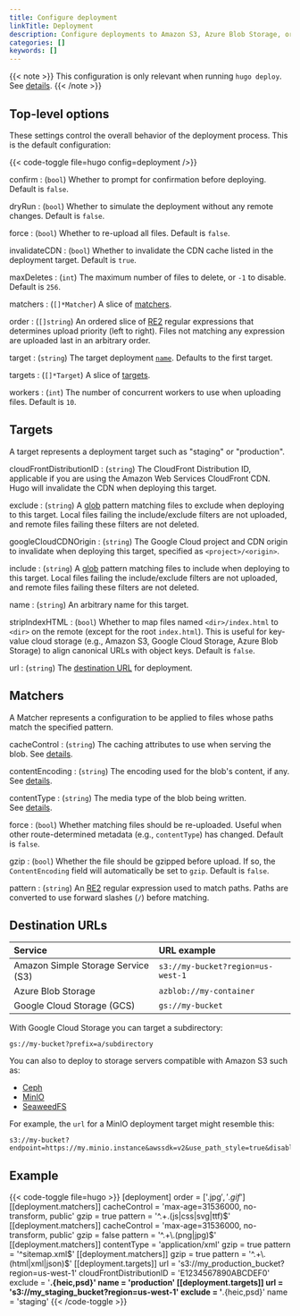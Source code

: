 ```yaml
---
title: Configure deployment
linkTitle: Deployment
description: Configure deployments to Amazon S3, Azure Blob Storage, or Google Cloud Storage.
categories: []
keywords: []
---
```


{{< note >}}
This configuration is only relevant when running `hugo deploy`. See&nbsp;[details](/host-and-deploy/deploy-with-hugo-deploy/).
{{< /note >}}

## Top-level options

These settings control the overall behavior of the deployment process. This is the default configuration:

{{< code-toggle file=hugo config=deployment />}}

confirm
: (`bool`) Whether to prompt for confirmation before deploying. Default is `false`.

dryRun
: (`bool`) Whether to simulate the deployment without any remote changes. Default is `false`.

force
: (`bool`) Whether to re-upload all files. Default is `false`.

invalidateCDN
: (`bool`) Whether to invalidate the CDN cache listed in the deployment target. Default is `true`.

maxDeletes
: (`int`) The maximum number of files to delete, or `-1` to disable. Default is `256`.

matchers
: (`[]*Matcher`) A slice of [matchers](#matchers-1).

order
: (`[]string`) An ordered slice of [RE2] regular expressions that determines upload priority (left to right). Files not matching any expression are uploaded last in an arbitrary order.

target
: (`string`) The target deployment [`name`](#name). Defaults to the first target.

targets
: (`[]*Target`) A slice of [targets](#targets-1).

workers
: (`int`) The number of concurrent workers to use when uploading files. Default is `10`.

[RE2]: https://github.com/google/re2/wiki/Syntax/

## Targets

A target represents a deployment target such as "staging" or "production".

cloudFrontDistributionID
: (`string`) The CloudFront Distribution ID, applicable if you are using the Amazon Web Services CloudFront CDN. Hugo will invalidate the CDN when deploying this target.

exclude
: (`string`) A [glob](g) pattern matching files to exclude when deploying to this target. Local files failing the include/exclude filters are not uploaded, and remote files failing these filters are not deleted.

googleCloudCDNOrigin
: (`string`) The Google Cloud project and CDN origin to invalidate when deploying this target, specified as `<project>/<origin>`.

include
: (`string`) A [glob](g) pattern matching files to include when deploying to this target. Local files failing the include/exclude filters are not uploaded, and remote files failing these filters are not deleted.

name
: (`string`) An arbitrary name for this target.

stripIndexHTML
: (`bool`) Whether to map files named `<dir>/index.html` to `<dir>` on the remote (except for the root `index.html`). This is useful for key-value cloud storage (e.g., Amazon S3, Google Cloud Storage, Azure Blob Storage) to align canonical URLs with object keys. Default is `false`.

url
: (`string`) The [destination URL](#destination-urls) for deployment.

## Matchers

A Matcher represents a configuration to be applied to files whose paths match
the specified pattern.

cacheControl
: (`string`) The caching attributes to use when serving the blob. See&nbsp;[details][cacheControl].

contentEncoding
: (`string`) The encoding used for the blob's content, if any. See&nbsp;[details][contentEncoding].

contentType
: (`string`) The media type of the blob being written. See&nbsp;[details][contentType].

force
: (`bool`) Whether matching files should be re-uploaded. Useful when other route-determined metadata (e.g., `contentType`) has changed. Default is `false`.

gzip
: (`bool`) Whether the file should be gzipped before upload. If so, the `ContentEncoding` field will automatically be set to `gzip`. Default is `false`.

pattern
: (`string`) An [RE2] regular expression used to match paths. Paths are converted to use forward slashes (`/`) before matching.

[cacheControl]: https://developer.mozilla.org/en-US/docs/Web/HTTP/Headers/Cache-Control
[contentEncoding]: https://developer.mozilla.org/en-US/docs/Web/HTTP/Headers/Content-Encoding
[contentType]: https://developer.mozilla.org/en-US/docs/Web/HTTP/Headers/Content-Type

## Destination URLs

Service|URL example
:--|:--
Amazon Simple Storage Service (S3)|`s3://my-bucket?region=us-west-1`
Azure Blob Storage|`azblob://my-container`
Google Cloud Storage (GCS)|`gs://my-bucket`

With Google Cloud Storage you can target a subdirectory:

```text
gs://my-bucket?prefix=a/subdirectory
```

You can also to deploy to storage servers compatible with Amazon S3 such as:

- [Ceph]
- [MinIO]
- [SeaweedFS]

[Ceph]: https://ceph.com/
[Minio]: https://www.minio.io/
[SeaweedFS]: https://github.com/chrislusf/seaweedfs

For example, the `url` for a MinIO deployment target might resemble this:

```text
s3://my-bucket?endpoint=https://my.minio.instance&awssdk=v2&use_path_style=true&disable_https=false
```

## Example

{{< code-toggle file=hugo >}}
[deployment]
  order = ['.jpg$', '.gif$']
  [[deployment.matchers]]
    cacheControl = 'max-age=31536000, no-transform, public'
    gzip = true
    pattern = '^.+\.(js|css|svg|ttf)$'
  [[deployment.matchers]]
    cacheControl = 'max-age=31536000, no-transform, public'
    gzip = false
    pattern = '^.+\.(png|jpg)$'
  [[deployment.matchers]]
    contentType = 'application/xml'
    gzip = true
    pattern = '^sitemap\.xml$'
  [[deployment.matchers]]
    gzip = true
    pattern = '^.+\.(html|xml|json)$'
  [[deployment.targets]]
    url = 's3://my_production_bucket?region=us-west-1'
    cloudFrontDistributionID = 'E1234567890ABCDEF0'
    exclude = '**.{heic,psd}'
    name = 'production'
  [[deployment.targets]]
    url = 's3://my_staging_bucket?region=us-west-1'
    exclude = '**.{heic,psd}'
    name = 'staging'
{{< /code-toggle >}}
